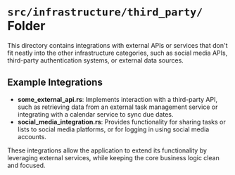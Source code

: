 # `src/infrastructure/third_party/` Folder

This directory contains integrations with external APIs or services that don't fit neatly into the other infrastructure categories, such as social media APIs, third-party authentication systems, or external data sources.

## Example Integrations

- **some_external_api.rs**: Implements interaction with a third-party API, such as retrieving data from an external task management service or integrating with a calendar service to sync due dates.
- **social_media_integration.rs**: Provides functionality for sharing tasks or lists to social media platforms, or for logging in using social media accounts.

These integrations allow the application to extend its functionality by leveraging external services, while keeping the core business logic clean and focused.

